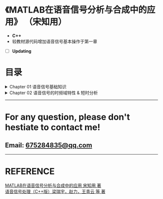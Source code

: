 # 《MATLAB在语音信号分析与合成中的应用》 （宋知用）

- **C++**
- 较教材源代码增加语音信号基本操作于第一章
- [ ] **Updating**

# 目录

<details> 
<summary>Chapter 01 语音信号基础知识</summary> <p style="text-align:left">
<a href ="./Chapter01_AduioFundamental/Chapter01_AduioFundamental/audioread.cpp">1.1 语音信号的读取</a> <br>
<a href ="./Chapter01_AduioFundamental/Chapter01_AduioFundamental/audioplot.cpp">1.2 语音信号波形的绘制</a> <br>
<a href ="./Chapter01_AduioFundamental/Chapter01_AduioFundamental/enframe.cpp">1.3 窗函数</a> <br>
<a href ="./Chapter01_AduioFundamental/Chapter01_AduioFundamental/enframe.cpp">1.4 加窗分帧</a> <br>
<a href ="./Chapter01_AduioFundamental/Chapter01_AduioFundamental/resample.cpp">1.5 语音信号的重采样</a> <br>
<a href ="./Chapter01_AduioFundamental/Chapter01_AduioFundamental/audiowrite.cpp">1.6 语音信号的写入</a> <br>
<a href ="./Chapter01_AduioFundamental/Chapter01_AduioFundamental/dc_removal.cpp">1.6 语音信号的去直流</a> <br>
</p></details>

<details> 
<summary>Chapter 02 语音信号的时频域特性 & 短时分析</summary> <p style="text-align:left">
<a href ="./Chapter02_TFDomain_ShortTime/Chapter02_TFDomain_ShortTime/universal.cpp">2.1 语音信号的通用操作 （读写、绘制波形、加窗分帧、重采样）</a> <br>
<a href ="./Chapter02_TFDomain_ShortTime/Chapter02_TFDomain_ShortTime/short_time_energy.cpp">2.2 语音信号的短时能量 （pr_2_3_1）</a> <br>
<a href ="./Chapter02_TFDomain_ShortTime/Chapter02_TFDomain_ShortTime/short_zero_cross.cpp">2.2 语音信号的短时平均过零率 （pr_2_3_2）</a> <br>
<a href ="./Chapter02_TFDomain_ShortTime/Chapter02_TFDomain_ShortTime/xcorr.cpp">2.2 语音信号的短时自相关 </a> <br>
</p></details>

------
# For any question, please don't hestiate to contact me!
## Email: 675284835@qq.com
------

# REFERENCE

[MATLAB在语音信号分析与合成中的应用 宋知用 著](https://item.jd.com/12271572.html) <br> 
[语音信号处理（C++版）梁瑞宇，赵力，王青云 等 著](https://item.jd.com/12313550.html) <br> 

